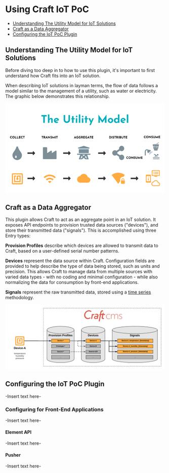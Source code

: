 # Using Craft IoT PoC

* [Understanding The Utility Model for IoT Solutions](#understanding-the-utility-model-for-iot-solutions)
* [Craft as a Data Aggregator](#craft-as-a-data-aggregator)
* [Configuring the IoT PoC Plugin](#configuring-the-iot-poc-plugin)

## Understanding The Utility Model for IoT Solutions

Before diving too deep in to how to use this plugin, it's important to first understand how Craft fits into an IoT solution.

When describing IoT solutions in layman terms, the flow of data follows a model similar to the management of a utility, such as water or electricity. The graphic below demonstrates this relationship.

![Image of Utility Model](assets/Utility_Model.png)

## Craft as a Data Aggregator

This plugin allows Craft to act as an aggregate point in an IoT solution. It exposes API endpoints to provision trusted data sources ("devices"), and store their transmitted data ("signals"). This is accomplished using three Entry types:

**Provision Profiles** describe which devices are allowed to transmit data to Craft, based on a user-defined serial number patterns.

**Devices** represent the data source within Craft. Configuration fields are provided to help describe the type of data being stored, such as units and precision. This allows Craft to manage data from multiple sources with varied data types - with no coding and minimal configuration - while also normalizing the data for consumption by front-end applications.

**Signals** represent the raw transmitted data, stored using a [time series](https://en.wikipedia.org/wiki/Time_series) methodology.

![Image of Entry Types and Data Flow](assets/Entry_Types.png)

## Configuring the IoT PoC Plugin

-Insert text here-

### Configuring for Front-End Applications

-Insert text here-

#### Element API

-Insert text here-

#### Pusher

-Insert text here-
